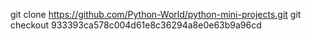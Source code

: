 git clone https://github.com/Python-World/python-mini-projects.git
git checkout 933393ca578c004d61e8c36294a8e0e63b9a96cd
